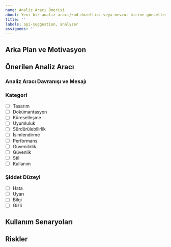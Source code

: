 ```yaml
---
name: Analiz Aracı Önerisi
about: Yeni bir analiz aracı/kod düzeltici veya mevcut birine güncelleme öner
title: ''
labels: api-suggestion, analyzer
assignees: ''
---
```


## Arka Plan ve Motivasyon

<!--
ASP.NET deposunda yeni analiz araçlarını ve kod düzelticilerini memnuniyetle karşılıyoruz!

Yeni analiz aracı/kod düzeltici gönderimlerini ve API önerilerini gözden geçirmek için aynı süreci kullanıyoruz. Sürecimize genel bakış [burada](https://github.com/dotnet/aspnetcore/blob/main/docs/APIReviewProcess.md) mevcuttur. Bu şablon, inceleme sürecini başlatmak için gereken bilgileri toplamamıza yardımcı olacaktır.

Bu başlık altında, analiz aracınızın çözmeye çalıştığı sorunu açıklayın. Performans sorunlarını önlemeye, potansiyel olarak güvensiz kodu önlemeye veya belirli bir senaryo için daha iyi API'ler önermeye yardımcı olan senaryoları açıklamak harika motivasyon örnekleri olacaktır.
-->

## Önerilen Analiz Aracı

### Analiz Aracı Davranışı ve Mesajı

<!--
Analiz aracının ne zaman tetikleneceğini ve ilgili analiz aracı mesajını açıklayın.
-->

<!--
Analiz aracı kategorileri, https://learn.microsoft.com/dotnet/fundamentals/code-analysis/categories adresinde belgelenen kategorilerden türetilmiştir.
Her kategorinin açıklamasını gözden geçirerek analiz aracınızın işlevselliğine göre en iyi kategoriyi seçin.

Analiz aracı şiddet düzeyleri, https://learn.microsoft.com/visualstudio/code-quality/use-roslyn-analyzers#configure-severity-levels adresinde belgelenmiştir.
Bu düzeylerin yapı zamanında ve düzenleyicide nasıl bir davranış sergileyeceğini gözlemleyin ve göreviniz için en uygun seviyeyi seçin.
-->

### Kategori

- [ ] Tasarım
- [ ] Dokümantasyon
- [ ] Küreselleşme
- [ ] Uyumluluk
- [ ] Sürdürülebilirlik
- [ ] İsimlendirme
- [ ] Performans
- [ ] Güvenilirlik
- [ ] Güvenlik
- [ ] Stil
- [ ] Kullanım

### Şiddet Düzeyi

- [ ] Hata
- [ ] Uyarı
- [ ] Bilgi
- [ ] Gizli

## Kullanım Senaryoları

<!--
Analiz aracınızı tetiklemek için örnek kodlar sağlayın. Analiz aracının hangi kod parçalarında tetikleneceğini belirleyin.
Uygun olduğunda, değişiklikle ilgili kod düzeltmesinin sonucunu açıklayın.
-->

## Riskler

<!--
API önerisinin bilginiz dahilinde barındırabileceği risklerden bahsedin, örneğin, kırılma değişiklikleri, performans gerilemeleri, vb.
-->
